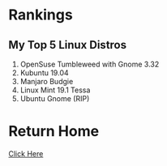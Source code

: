 # Rankings
## My Top 5 Linux Distros
1. OpenSuse Tumbleweed with Gnome 3.32
2. Kubuntu 19.04
3. Manjaro Budgie
4. Linux Mint 19.1 Tessa
5. Ubuntu Gnome (RIP)



# Return Home
[Click Here](https://rbutt15.github.io)
